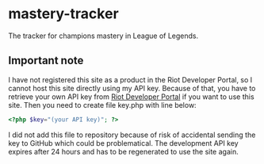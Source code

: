 # mastery-tracker

The tracker for champions mastery in League of Legends.

  

Important note
--------------
I have not registered this site as a product in the Riot Developer Portal, so I cannot host this site directly using my API key. Because of that, you have to retrieve your own API key from [Riot Developer Portal](https://developer.riotgames.com/) if you want to use this site.
Then you need to create file key.php with line below:
```php
<?php $key="(your API key)"; ?>
```
I did not add this file to repository because of risk of accidental sending the key to GitHub which could be problematical.
The development API key expires after 24 hours and has to be regenerated to use the site again.
